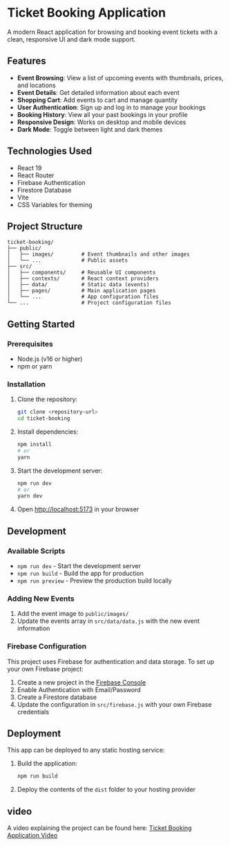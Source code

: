# Ticket Booking Application

A modern React application for browsing and booking event tickets with a clean, responsive UI and dark mode support.


## Features

- **Event Browsing**: View a list of upcoming events with thumbnails, prices, and locations
- **Event Details**: Get detailed information about each event
- **Shopping Cart**: Add events to cart and manage quantity
- **User Authentication**: Sign up and log in to manage your bookings
- **Booking History**: View all your past bookings in your profile
- **Responsive Design**: Works on desktop and mobile devices
- **Dark Mode**: Toggle between light and dark themes

## Technologies Used

- React 19
- React Router
- Firebase Authentication
- Firestore Database
- Vite
- CSS Variables for theming

## Project Structure

```
ticket-booking/
├── public/
│   ├── images/         # Event thumbnails and other images
│   └── ...             # Public assets
├── src/
│   ├── components/     # Reusable UI components
│   ├── contexts/       # React context providers
│   ├── data/           # Static data (events)
│   ├── pages/          # Main application pages
│   └── ...             # App configuration files
└── ...                 # Project configuration files
```

## Getting Started

### Prerequisites

- Node.js (v16 or higher)
- npm or yarn

### Installation

1. Clone the repository:
   ```bash
   git clone <repository-url>
   cd ticket-booking
   ```

2. Install dependencies:
   ```bash
   npm install
   # or
   yarn
   ```

3. Start the development server:
   ```bash
   npm run dev
   # or
   yarn dev
   ```

4. Open [http://localhost:5173](http://localhost:5173) in your browser

## Development

### Available Scripts

- `npm run dev` - Start the development server
- `npm run build` - Build the app for production
- `npm run preview` - Preview the production build locally

### Adding New Events

1. Add the event image to `public/images/`
2. Update the events array in `src/data/data.js` with the new event information

### Firebase Configuration

This project uses Firebase for authentication and data storage. To set up your own Firebase project:

1. Create a new project in the [Firebase Console](https://console.firebase.google.com/)
2. Enable Authentication with Email/Password
3. Create a Firestore database
4. Update the configuration in `src/firebase.js` with your own Firebase credentials

## Deployment

This app can be deployed to any static hosting service:

1. Build the application:
   ```bash
   npm run build
   ```

2. Deploy the contents of the `dist` folder to your hosting provider

## video 
A video explaining the project can be found here: [Ticket Booking Application Video](https://youtu.be/Cusb5apyNxE)